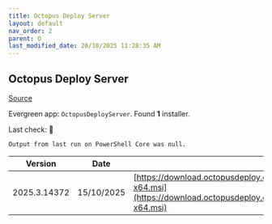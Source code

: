 ```yaml
---
title: Octopus Deploy Server
layout: default
nav_order: 2
parent: O
last_modified_date: 20/10/2025 11:28:35 AM
---
```


## Octopus Deploy Server

[Source](https://octopus.com/)

Evergreen app: `OctopusDeployServer`. Found **1** installer.

Last check: 🔴
```
Output from last run on PowerShell Core was null.
```

| Version      | Date       | URI                                                                                                                                                |
| ------------ | ---------- | -------------------------------------------------------------------------------------------------------------------------------------------------- |
| 2025.3.14372 | 15/10/2025 | [https://download.octopusdeploy.com/octopus/Octopus.2025.3.14372-x64.msi](https://download.octopusdeploy.com/octopus/Octopus.2025.3.14372-x64.msi) |
